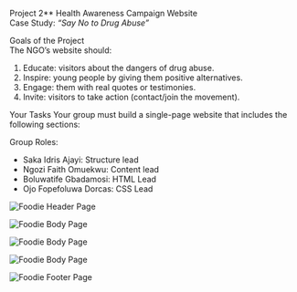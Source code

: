 Project 2**
Health Awareness Campaign Website  
Case Study: *“Say No to Drug Abuse”*

Goals of the Project  
The NGO’s website should:  
1. Educate: visitors about the dangers of drug abuse.  
2. Inspire: young people by giving them positive alternatives.  
3. Engage: them with real quotes or testimonies.  
4. Invite: visitors to take action (contact/join the movement).  

Your Tasks
Your group must build a single-page website that includes the following sections:  

Group Roles:
- Saka Idris Ajayi: Structure lead
- Ngozi Faith Omuekwu: Content lead
- Boluwatife Gbadamosi: HTML Lead
- Ojo Fopefoluwa Dorcas: CSS Lead


<!-- Header -->
![Foodie Header Page](https://github.com/user-attachments/assets/2a125a49-a411-4f12-ac70-2d248c5fa5d7)



<!-- Main Body -->
![Foodie Body Page](https://github.com/user-attachments/assets/949756e3-5298-4165-b890-6bb7df752520)



<!-- Middle Body -->
![Foodie Body Page](https://github.com/user-attachments/assets/16430af3-2f52-4e88-9b6e-cc441edde316)

![Foodie Body Page](https://github.com/user-attachments/assets/16fb07fa-ef16-4669-b3d6-70e2f2ee0529)



<!-- Footer -->
![Foodie Footer Page](https://github.com/user-attachments/assets/83981cd9-d629-4655-b5c2-ad1583ab6a60)



